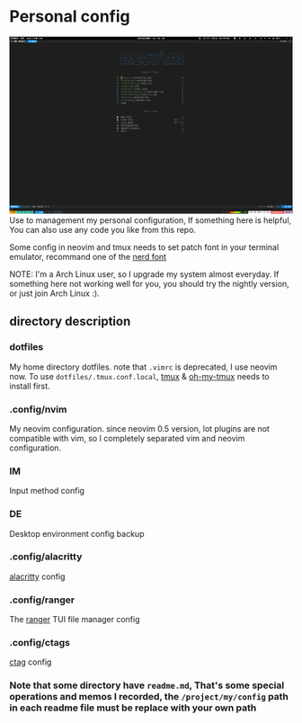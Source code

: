 # Personal config
![screenshot](./screenshot_2023-03-20_22-20-04.png)
Use to management my personal configuration, If something here is helpful, You can also use any code you like from this repo.

Some config in neovim and tmux needs to set patch font in your terminal emulator, recommand one of the [nerd font](https://github.com/ryanoasis/nerd-fonts)

NOTE: I'm a Arch Linux user, so I upgrade my system almost everyday. If something here not working well for you, you should try the nightly version, or just join Arch Linux :).

## directory description
### dotfiles
My home directory dotfiles. note that `.vimrc` is deprecated, I use neovim now.
To use `dotfiles/.tmux.conf.local`, [tmux](https://github.com/tmux/tmux) & [oh-my-tmux](https://github.com/gpakosz/.tmux) needs to install first. 

### .config/nvim
My neovim configuration. since neovim 0.5 version, lot plugins are not compatible with vim, so I completely separated vim and neovim configuration. 

### IM
Input method config

### DE
Desktop environment config backup

### .config/alacritty
[alacritty](https://github.com/alacritty/alacritty) config

### .config/ranger
The [ranger](https://github.com/ranger/ranger) TUI file manager config

### .config/ctags
[ctag](https://ctags.io/) config

### Note that some directory have `readme.md`, That's some special operations and memos I recorded, the `/project/my/config` path in each readme file must be replace with your own path
